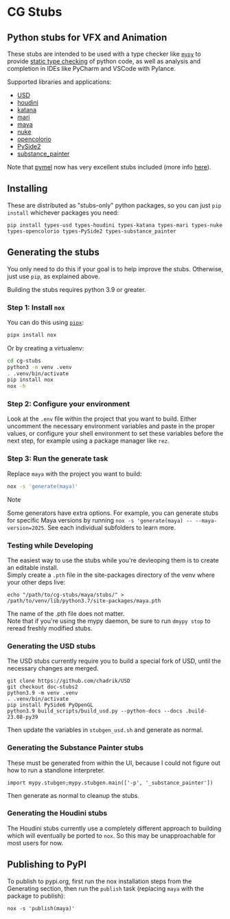 # CG Stubs

## Python stubs for VFX and Animation

These stubs are intended to be used with a type checker like [`mypy`](https://mypy.readthedocs.io/en/stable/) to provide [static type checking](https://realpython.com/python-type-checking/) of python code, as well as analysis and completion in IDEs like PyCharm and VSCode with Pylance.

Supported libraries and applications:

- [USD](https://pypi.org/project/types-usd/)
- [houdini](https://pypi.org/project/types-houdini/)
- [katana](https://pypi.org/project/types-katana/)
- [mari](https://pypi.org/project/types-mari/)
- [maya](https://pypi.org/project/types-maya-strict/)
- [nuke](https://pypi.org/project/types-nuke/)
- [opencolorio](https://pypi.org/project/types-opencolorio/)
- [PySide2](https://pypi.org/project/types-PySide2/)
- [substance_painter](https://pypi.org/project/types-substance_painter/)

Note that [pymel](https://pypi.org/project/pymel/) now has very excellent stubs included (more info [here](https://dev.to/chadrik/pymels-new-type-stubs-2die)). 

## Installing

These are distributed as "stubs-only" python packages, so you can just `pip install` whichever packages you need:

```
pip install types-usd types-houdini types-katana types-mari types-nuke types-opencolorio types-PySide2 types-substance_painter
```

## Generating the stubs

You only need to do this if your goal is to help improve the stubs. Otherwise, just use `pip`, 
as explained above.

Building the stubs requires python 3.9 or greater.

### Step 1: Install `nox`

You can do this using [`pipx`](https://github.com/pypa/pipx):

```bash
pipx install nox
```

Or by creating a virtualenv:

```bash
cd cg-stubs
python3 -m venv .venv
. .venv/bin/activate
pip install nox
nox -h
```

### Step 2: Configure your environment

Look at the `.env` file within the project that you want to build. Either uncomment the necessary 
environment variables and paste in the proper values, or configure your shell environment to set
these variables before the next step, for example using a package manager like `rez`.

### Step 3: Run the generate task

Replace `maya` with the project you want to build:

```bash
nox -s 'generate(maya)'
```

> [!NOTE]
> Some generators have extra options. For example, you can generate stubs for
> specific Maya versions by running `nox -s 'generate(maya) --
> --maya-version=2025`. See each individual subfolders to learn more.


### Testing while Developing

The easiest way to use the stubs while you're devleoping them is to create an editable install.  
Simply create a `.pth` file in the site-packages directory of the venv where your other deps live:

```
echo "/path/to/cg-stubs/maya/stubs/" > /path/to/venv/lib/python3.7/site-packages/maya.pth
```

The name of the .pth file does not matter.  
Note that if you're using the mypy daemon, be sure to run `dmypy stop` to reread freshly modified stubs.

### Generating the USD stubs

The USD stubs currently require you to build a special fork of USD, until the necessary changes are merged.

```
git clone https://github.com/chadrik/USD
git checkout doc-stubs2
python3.9 -m venv .venv
. .venv/bin/activate
pip install PySide6 PyOpenGL
python3.9 build_scripts/build_usd.py --python-docs --docs .build-23.08-py39
```

Then update the variables in `stubgen_usd.sh` and generate as normal.

### Generating the Substance Painter stubs

These must be generated from within the UI, because I could not figure out how to run a standlone interpreter.

```
import mypy.stubgen;mypy.stubgen.main(['-p', '_substance_painter'])
```

Then generate as normal to cleanup the stubs.

### Generating the Houdini stubs

The Houdini stubs currently use a completely different approach to building which will eventually be ported to `nox`.  So this may be unapproachable for most users for now.


## Publishing to PyPI

To publish to pypi.org, first run the nox installation steps from the Generating section, then run 
the `publish` task (replacing `maya` with the package to publish):

```
nox -s 'publish(maya)'
```
